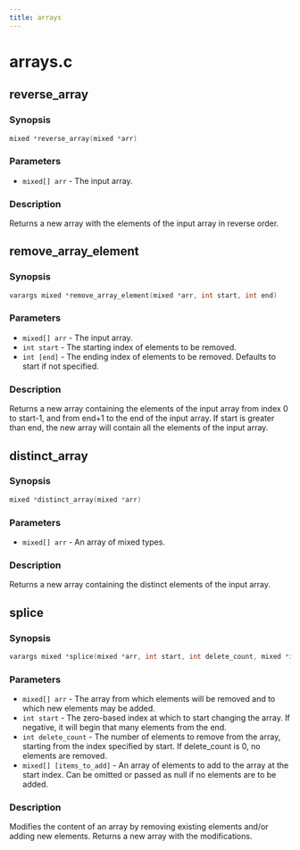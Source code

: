 ```yaml
---
title: arrays
---
```

# arrays.c

## reverse_array

### Synopsis

```c
mixed *reverse_array(mixed *arr)
```

### Parameters

* `mixed[] arr` - The input array.

### Description

Returns a new array with the elements of the input array in
reverse order.

## remove_array_element

### Synopsis

```c
varargs mixed *remove_array_element(mixed *arr, int start, int end)
```

### Parameters

* `mixed[] arr` - The input array.
* `int start` - The starting index of elements to be removed.
* `int [end]` - The ending index of elements to be removed. Defaults to start if not specified.

### Description

Returns a new array containing the elements of the input array
from index 0 to start-1, and from end+1 to the end of the input
array. If start is greater than end, the new array will contain
all the elements of the input array.

## distinct_array

### Synopsis

```c
mixed *distinct_array(mixed *arr)
```

### Parameters

* `mixed[] arr` - An array of mixed types.

### Description

Returns a new array containing the distinct elements of the input
array.

## splice

### Synopsis

```c
varargs mixed *splice(mixed *arr, int start, int delete_count, mixed *items_to_add)
```

### Parameters

* `mixed[] arr` - The array from which elements will be removed and to which new elements may be added.
* `int start` - The zero-based index at which to start changing the array. If negative, it will begin that many elements from the end.
* `int delete_count` - The number of elements to remove from the array, starting from the index specified by start. If delete_count is 0, no elements are removed.
* `mixed[] [items_to_add]` - An array of elements to add to the array at the start index. Can be omitted or passed as null if no elements are to be added.

### Description

Modifies the content of an array by removing existing elements
and/or adding new elements. Returns a new array with the
modifications.

